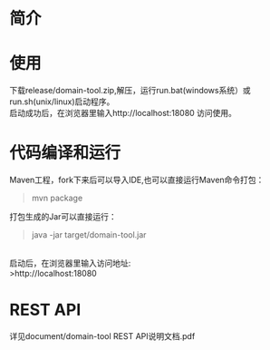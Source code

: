 # 简介


# 使用
下载release/domain-tool.zip,解压，运行run.bat(windows系统）或run.sh(unix/linux)启动程序。<br>
启动成功后，在浏览器里输入http://localhost:18080 访问使用。


# 代码编译和运行
Maven工程，fork下来后可以导入IDE,也可以直接运行Maven命令打包：<br>
>mvn package


打包生成的Jar可以直接运行：<br>
>java -jar target/domain-tool.jar
<br>
启动后，在浏览器里输入访问地址:<br>
>http://localhost:18080


# REST API
详见document/domain-tool REST API说明文档.pdf

